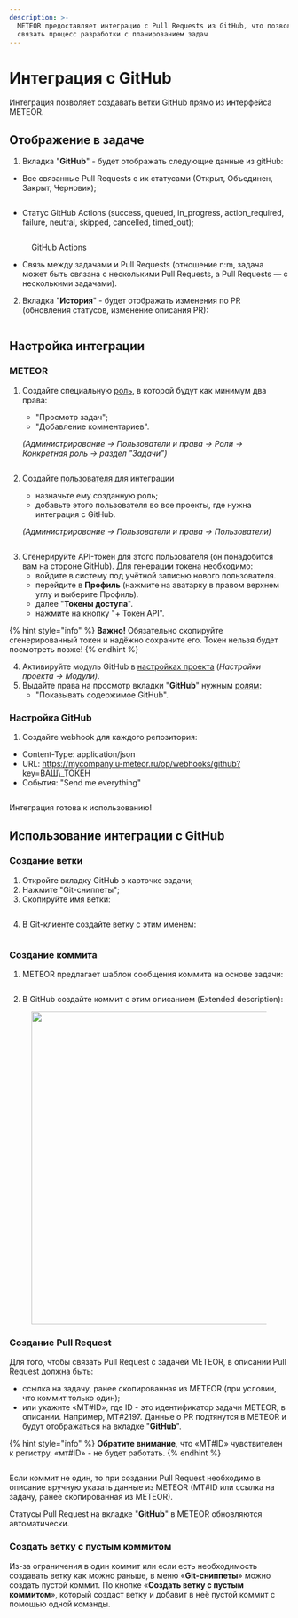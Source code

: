 ```yaml
---
description: >-
  METEOR предоставляет интеграцию с Pull Requests из GitHub, что позволяет
  связать процесс разработки с планированием задач
---
```


# Интеграция с GitHub

Интеграция позволяет создавать ветки GitHub прямо из интерфейса METEOR.

## Отображение в задаче

1. Вкладка "**GitHub**" - будет отображать следующие данные из gitHub:

* Все связанные Pull Requests с их статусами (Открыт, Объединен, Закрыт, Черновик);

<figure><img src="../../.gitbook/assets/image (1136).png" alt=""><figcaption></figcaption></figure>

* Статус GitHub Actions (success, queued, in\_progress, action\_required, failure, neutral, skipped, cancelled, timed\_out);

<figure><img src="../../.gitbook/assets/Снимок экрана 2025-04-22 в 19.55.09.png" alt=""><figcaption><p>GitHub Actions</p></figcaption></figure>

* Связь между задачами и Pull Requests (отношение n:m, задача может быть связана с несколькими Pull Requests, а Pull Requests — с несколькими задачами).

2. Вкладка "**История**" - будет отображать изменения по PR (обновления статусов, изменение описания PR):

<figure><img src="../../.gitbook/assets/image (1137).png" alt=""><figcaption></figcaption></figure>

## Настройка интеграции

### METEOR

1.  Создайте специальную [роль](../polzovateli-zapolniteli-i-gruppy/roli-i-prava/roli.md), в которой будут как минимум два права:

    * "Просмотр задач";
    * "Добавление комментариев".

    &#x20;_(Администрирование -> Пользователи и права -> Роли -> Конкретная роль -> раздел "Задачи")_

<figure><img src="../../.gitbook/assets/image (3) (1).png" alt=""><figcaption></figcaption></figure>

2.  Создайте [пользователя](../polzovateli-zapolniteli-i-gruppy/polzovateli.md) для интеграции

    * &#x20;назначьте ему созданную роль;
    * добавьте этого пользователя во все проекты, где нужна интеграция с GitHub.

    _(Администрирование -> Пользователи и права -> Пользователи)_

<figure><img src="../../.gitbook/assets/image (2) (1).png" alt=""><figcaption></figcaption></figure>

3. Сгенерируйте API-токен для этого пользователя (он понадобится вам на стороне GitHub). Для генерации токена необходимо:
   * войдите в систему под учётной записью нового пользователя.
   * перейдите в **Профиль** (нажмите на аватарку в правом верхнем углу и выберите Профиль).
   * далее "**Токены доступа**".
   * нажмите на кнопку "+ Токен API".

{% hint style="info" %}
**Важно!** Обязательно скопируйте сгенерированный токен и надёжно сохраните его. Токен нельзя будет посмотреть позже!
{% endhint %}

4. Активируйте модуль GitHub в [настройках проекта](../../rukovodstvo-polzovatelya/proekty/nastroiki-proekta.md#moduli-proekta) (_Настройки проекта -> Модули)_.
5. Выдайте права на просмотр вкладки "**GitHub**" нужным [ролям](../polzovateli-zapolniteli-i-gruppy/roli-i-prava/):
   * "Показывать содержимое GitHub".

### Настройка GitHub

1. Создайте webhook для каждого репозитория:

* Content-Type: application/json
* URL: https://mycompany.u-meteor.ru/op/webhooks/github?key=ВАШ\_ТОКЕН
* События: "Send me everything"

<figure><img src="../../.gitbook/assets/Снимок экрана 2025-06-02 в 17.49.38.png" alt=""><figcaption></figcaption></figure>

Интеграция готова к использованию!

## Использование интеграции с GitHub

### Создание ветки

1. Откройте вкладку GitHub в карточке задачи;
2. Нажмите "Git-сниппеты";
3. Скопируйте имя ветки:

<figure><img src="../../.gitbook/assets/image (1153).png" alt=""><figcaption></figcaption></figure>

4. В Git-клиенте создайте ветку с этим именем:

<figure><img src="../../.gitbook/assets/tg_image_846903961.png" alt=""><figcaption></figcaption></figure>



### Создание коммита

1. METEOR предлагает шаблон сообщения коммита на основе задачи:

<figure><img src="../../.gitbook/assets/image (1154).png" alt=""><figcaption></figcaption></figure>

2. В GitHub создайте коммит с этим описанием (Extended description):

<figure><img src="../../.gitbook/assets/image (1155).png" alt="" width="563"><figcaption></figcaption></figure>

### Cоздание Pull Request

Для того, чтобы связать Pull Request с задачей METEOR, в описании Pull Request должна быть:

* ссылка на задачу,  ранее скопированная из METEOR (при условии, что коммит только один);
* или укажите «МТ#ID», где ID - это идентификатор задачи METEOR, в описании. Например, MT#2197. Данные о PR подтянутся в METEOR и будут отображаться на вкладке "**GitHub**".

{% hint style="info" %}
**Обратите внимание**, что «МТ#ID» чувствителен к регистру. «мт#ID» - не будет работать.
{% endhint %}

<figure><img src="../../.gitbook/assets/tg_image_2662194258.png" alt=""><figcaption></figcaption></figure>

Если коммит не один, то при создании Pull Request необходимо в описание вручную указать данные из METEOR (MT#ID или ссылка на задачу, ранее скопированная из METEOR).

Статусы Pull Request на вкладке "**GitHub**" в METEOR обновляются автоматически.

### Создать ветку с пустым коммитом

Из-за ограничения в один коммит или если есть необходимость создавать ветку как можно раньше, в меню «**Git-сниппеты**» можно создать пустой коммит. По кнопке «**Создать ветку с пустым коммитом**», который создаст ветку и добавит в неё пустой коммит с помощью одной команды.

<figure><img src="../../.gitbook/assets/image (1157).png" alt=""><figcaption></figcaption></figure>

